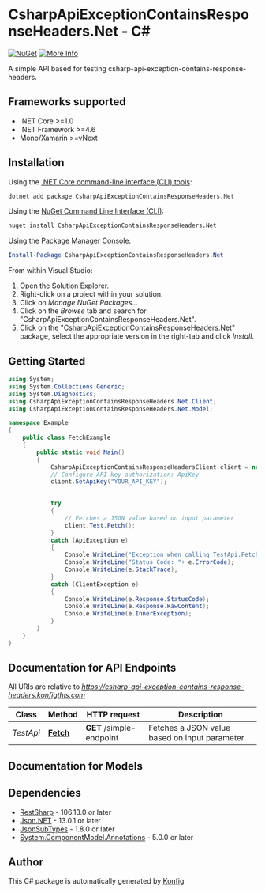 # CsharpApiExceptionContainsResponseHeaders.Net - C#

[![NuGet](https://img.shields.io/badge/NuGet-1.0.0-blue.svg)](https://www.nuget.org/packages/CsharpApiExceptionContainsResponseHeaders.Net/1.0.0)
[![More Info](https://img.shields.io/badge/More%20Info-Click%20Here-orange)](http://example.com/support)

A simple API based for testing csharp-api-exception-contains-response-headers.

## Frameworks supported
- .NET Core >=1.0
- .NET Framework >=4.6
- Mono/Xamarin >=vNext

## Installation

Using the [.NET Core command-line interface (CLI) tools][dotnet-core-cli-tools]:

```sh
dotnet add package CsharpApiExceptionContainsResponseHeaders.Net
```

Using the [NuGet Command Line Interface (CLI)][nuget-cli]:

```sh
nuget install CsharpApiExceptionContainsResponseHeaders.Net
```

Using the [Package Manager Console][package-manager-console]:

```powershell
Install-Package CsharpApiExceptionContainsResponseHeaders.Net
```

From within Visual Studio:

1. Open the Solution Explorer.
2. Right-click on a project within your solution.
3. Click on *Manage NuGet Packages...*
4. Click on the *Browse* tab and search for "CsharpApiExceptionContainsResponseHeaders.Net".
5. Click on the "CsharpApiExceptionContainsResponseHeaders.Net" package, select the appropriate version in the
   right-tab and click *Install*.

## Getting Started

```csharp
using System;
using System.Collections.Generic;
using System.Diagnostics;
using CsharpApiExceptionContainsResponseHeaders.Net.Client;
using CsharpApiExceptionContainsResponseHeaders.Net.Model;

namespace Example
{
    public class FetchExample
    {
        public static void Main()
        {
            CsharpApiExceptionContainsResponseHeadersClient client = new CsharpApiExceptionContainsResponseHeadersClient();
            // Configure API key authorization: ApiKey
            client.SetApiKey("YOUR_API_KEY");

            
            try
            {
                // Fetches a JSON value based on input parameter
                client.Test.Fetch();
            }
            catch (ApiException e)
            {
                Console.WriteLine("Exception when calling TestApi.Fetch: " + e.Message);
                Console.WriteLine("Status Code: "+ e.ErrorCode);
                Console.WriteLine(e.StackTrace);
            }
            catch (ClientException e)
            {
                Console.WriteLine(e.Response.StatusCode);
                Console.WriteLine(e.Response.RawContent);
                Console.WriteLine(e.InnerException);
            }
        }
    }
}
```

## Documentation for API Endpoints

All URIs are relative to *https://csharp-api-exception-contains-response-headers.konfigthis.com*

Class | Method | HTTP request | Description
------------ | ------------- | ------------- | -------------
*TestApi* | [**Fetch**](docs/TestApi.md#fetch) | **GET** /simple-endpoint | Fetches a JSON value based on input parameter


## Documentation for Models



## Dependencies

- [RestSharp](https://www.nuget.org/packages/RestSharp) - 106.13.0 or later
- [Json.NET](https://www.nuget.org/packages/Newtonsoft.Json/) - 13.0.1 or later
- [JsonSubTypes](https://www.nuget.org/packages/JsonSubTypes/) - 1.8.0 or later
- [System.ComponentModel.Annotations](https://www.nuget.org/packages/System.ComponentModel.Annotations) - 5.0.0 or later

## Author
This C# package is automatically generated by [Konfig](https://konfigthis.com)

[dotnet-core-cli-tools]: https://docs.microsoft.com/en-us/dotnet/core/tools/
[nuget-cli]: https://docs.microsoft.com/en-us/nuget/tools/nuget-exe-cli-reference
[package-manager-console]: https://docs.microsoft.com/en-us/nuget/tools/package-manager-console
